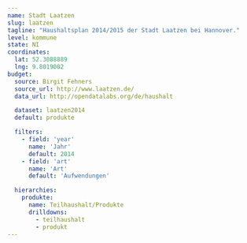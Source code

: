 ```yaml
---
name: Stadt Laatzen
slug: laatzen
tagline: "Haushaltsplan 2014/2015 der Stadt Laatzen bei Hannover."
level: kommune
state: NI
coordinates:
  lat: 52.3088889
  lng: 9.8019002
budget:
  source: Birgit Fehners
  source_url: http://www.laatzen.de/
  data_url: http://opendatalabs.org/de/haushalt

  dataset: laatzen2014
  default: produkte

  filters:
    - field: 'year'
      name: 'Jahr'
      default: 2014
    - field: 'art'
      name: 'Art'
      default: 'Aufwendungen'

  hierarchies:
    produkte:
      name: Teilhaushalt/Produkte
      drilldowns:
        - teilhaushalt
        - produkt
---
```

